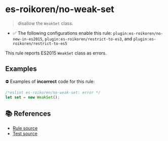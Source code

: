# es-roikoren/no-weak-set
> disallow the `WeakSet` class.

- ✅ The following configurations enable this rule: `plugin:es-roikoren/no-new-in-es2015`, `plugin:es-roikoren/restrict-to-es3`, and `plugin:es-roikoren/restrict-to-es5`

This rule reports ES2015 `WeakSet` class as errors.

## Examples

⛔ Examples of **incorrect** code for this rule:

```js
/*eslint es-roikoren/no-weak-set: error */
let set = new WeakSet();
```

## 📚 References

- [Rule source](https://github.com/roikoren755/eslint-plugin-es/blob/v2.0.9/src/rules/no-weak-set.ts)
- [Test source](https://github.com/roikoren755/eslint-plugin-es/blob/v2.0.9/tests/src/rules/no-weak-set.ts)

